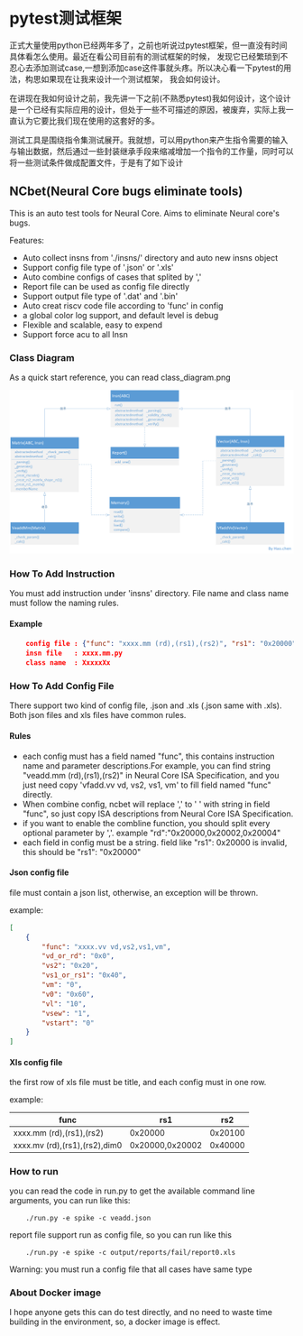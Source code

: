 # pytest测试框架

正式大量使用python已经两年多了，之前也听说过pytest框架，但一直没有时间具体看怎么使用。最近在看公司目前有的测试框架的时候，
发现它已经繁琐到不忍心去添加测试case,一想到添加case这件事就头疼。所以决心看一下pytest的用法，构思如果现在让我来设计一个测试框架，
我会如何设计。

在讲现在我如何设计之前，我先讲一下之前(不熟悉pytest)我如何设计，这个设计是一个已经有实际应用的设计，但处于一些不可描述的原因，被废弃，实际上我一直认为它要比我们现在使用的这套好的多。

测试工具是围绕指令集测试展开。我就想，可以用python来产生指令需要的输入与输出数据，然后通过一些封装继承手段来缩减增加一个指令的工作量，同时可以将一些测试条件做成配置文件，于是有了如下设计

## NCbet(Neural Core bugs eliminate tools)

This is an auto test tools for Neural Core. Aims to eliminate Neural core's bugs.

Features:

- Auto collect insns from './insns/' directory and auto new insns object
- Support config file type of '.json' or '.xls'
- Auto combine configs of cases that splited by ','
- Report file can be used as config file directly
- Support output file type of '.dat' and '.bin'
- Auto creat riscv code file according to 'func' in config
- a global color log support, and default level is debug
- Flexible and scalable, easy to expend
- Support force acu to all Insn

### Class Diagram

As a quick start reference, you can read class_diagram.png

![class diagram](../imgs/class_diagram.png)

### How To Add Instruction

You must add instruction under 'insns' directory.
File name and class name must follow the naming rules.

#### Example

```json
    config file : {"func": "xxxx.mm (rd),(rs1),(rs2)", "rs1": "0x20000", ......}
    insn file   : xxxx.mm.py
    class name  : XxxxxXx
```

### How To Add Config File

There support two kind of config file, .json and .xls (.json same with .xls).
Both json files and xls files have common rules.

#### Rules

- each config must has a field named "func", this contains instruction name and parameter descriptions.For example, you can find string "veadd.mm (rd),(rs1),(rs2)" in Neural Core ISA Specification, and you just need copy 'vfadd.vv vd, vs2, vs1, vm' to fill field named "func" directly.
- When combine config, ncbet will replace ',' to ' ' with string in field "func", so just copy ISA descriptions from Neural Core ISA Specification.
- if you want to enable the combline function, you should split every optional parameter by ','. example "rd":"0x20000,0x20002,0x20004"
- each field in config must be a string. field like "rs1": 0x20000 is invalid, this should be "rs1": "0x20000"

#### Json config file

file must contain a json list, otherwise, an exception will be thrown.

example:

```json
[
    {
        "func": "xxxx.vv vd,vs2,vs1,vm",
        "vd_or_rd": "0x0",
        "vs2": "0x20",
        "vs1_or_rs1": "0x40",
        "vm": "0",
        "v0": "0x60",
        "vl": "10",
        "vsew": "1",
        "vstart": "0"
    }
]
```

#### Xls config file

the first row of xls file must be title, and each config must in one row.

example:

func | rs1 | rs2
--|--|--
xxxx.mm (rd),(rs1),(rs2) | 0x20000 | 0x20100
xxxx.mv (rd),(rs1),(rs2),dim0 | 0x20000,0x20002 | 0x40000

### How to run

you can read the code in run.py to get the available command line arguments, you can run like this:

```shell
    ./run.py -e spike -c veadd.json
```

report file support run as config file, so you can run like this

```shell
    ./run.py -e spike -c output/reports/fail/report0.xls
```

Warning: you must run a config file that all cases have same type

### About Docker image

I hope anyone gets this can do test directly, and no need to waste time building in the environment,
so, a docker image is effect.
